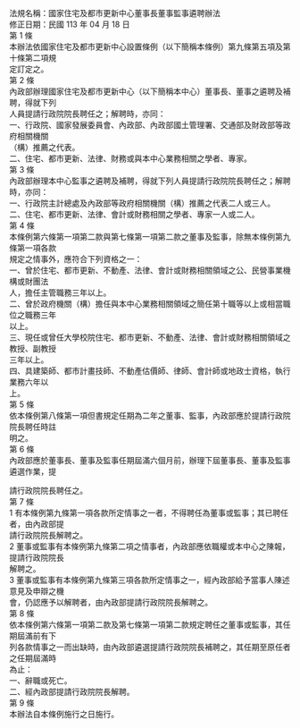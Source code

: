 法規名稱：國家住宅及都市更新中心董事長董事監事遴聘辦法  
修正日期：民國 113 年 04 月 18 日  
第 1 條  
本辦法依國家住宅及都市更新中心設置條例（以下簡稱本條例）第九條第五項及第十條第二項規  
定訂定之。  
第 2 條  
內政部辦理國家住宅及都市更新中心（以下簡稱本中心）董事長、董事之遴聘及補聘，得就下列  
人員提請行政院院長聘任之；解聘時，亦同：  
一、行政院、國家發展委員會、內政部、內政部國土管理署、交通部及財政部等政府相關機關  
（構）推薦之代表。  
二、住宅、都市更新、法律、財務或與本中心業務相關之學者、專家。  
第 3 條  
內政部辦理本中心監事之遴聘及補聘，得就下列人員提請行政院院長聘任之；解聘時，亦同：  
一、行政院主計總處及內政部等政府相關機關（構）推薦之代表二人或三人。  
二、住宅、都市更新、法律、會計或財務相關之學者、專家一人或二人。  
第 4 條  
本條例第六條第一項第二款與第七條第一項第二款之董事及監事，除無本條例第九條第一項各款  
規定之情事外，應符合下列資格之一：  
一、曾於住宅、都市更新、不動產、法律、會計或財務相關領域之公、民營事業機構或財團法  
人，擔任主管職務三年以上。  
二、曾於政府機關（構）擔任與本中心業務相關領域之簡任第十職等以上或相當職位之職務三年  
以上。  
三、現任或曾任大學校院住宅、都市更新、不動產、法律、會計或財務相關領域之教授、副教授  
三年以上。  
四、具建築師、都市計畫技師、不動產估價師、律師、會計師或地政士資格，執行業務六年以  
上。  
第 5 條  
依本條例第八條第一項但書規定任期為二年之董事、監事，內政部應於提請行政院院長聘任時註  
明之。  
第 6 條  
內政部應於董事長、董事及監事任期屆滿六個月前，辦理下屆董事長、董事及監事遴選作業，提  


請行政院院長聘任之。  
第 7 條  
1 有本條例第九條第一項各款所定情事之一者，不得聘任為董事或監事；其已聘任者，由內政部提  
請行政院院長解聘之。  
2 董事或監事有本條例第九條第二項之情事者，內政部應依職權或本中心之陳報，提請行政院院長  
解聘之。  
3 董事或監事有本條例第九條第三項各款所定情事之一，經內政部給予當事人陳述意見及申辯之機  
會，仍認應予以解聘者，由內政部提請行政院院長解聘之。  
第 8 條  
依本條例第六條第一項第二款及第七條第一項第二款規定聘任之董事或監事，其任期屆滿前有下  
列各款情事之一而出缺時，由內政部遴選提請行政院院長補聘之，其任期至原任者之任期屆滿時  
為止：  
一、辭職或死亡。  
二、經內政部提請行政院院長解聘。  
第 9 條  
本辦法自本條例施行之日施行。  


